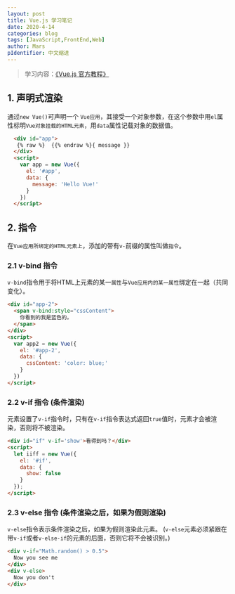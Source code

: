 ```yaml
---
layout: post
title: Vue.js 学习笔记
date: 2020-4-14
categories: blog
tags: [JavaScript,FrontEnd,Web]
author: Mars
pIdentifier: 中文缩进
---
```

> 学习内容：[《Vue.js 官方教程》](https://cn.vuejs.org/v2/guide/)


## 1. 声明式渲染
通过`new Vue()`可声明一个 `Vue应用`，其接受一个对象参数，在这个参数中用`el`属性标明`Vue对象挂载的HTML元素`，用`data`属性记载对象的数据值。
  ```html
    <div id="app">
     {% raw %}  {{% endraw %}{ message }}
    </div>
    <script>
      var app = new Vue({
        el: '#app',
        data: {
          message: 'Hello Vue!'
        }
      })
    </script>
  ```
## 2. 指令
在`Vue应用所绑定的HTML元素上`，添加的带有`v-`前缀的属性叫做`指令`。
### 2.1 v-bind 指令
`v-bind`指令用于将HTML上元素的某一`属性`与`Vue应用内的某一属性`绑定在一起（共同变化）。
```html
<div id="app-2">
  <span v-bind:style="cssContent">
    你看到的我是蓝色的。
  </span>
</div>
<script>
  var app2 = new Vue({
    el: '#app-2',
    data: {
      cssContent: 'color: blue;'
    }
  })
</script>
```
### 2.2 v-if 指令 (条件渲染)
元素设置了`v-if`指令时，只有在`v-if`指令表达式返回`true`值时，元素才会被渲染，否则将不被渲染。
```html
<div id="if" v-if='show'>看得到吗？</div>
<script>
  let iiff = new Vue({
    el: '#if',
    data: {
      show: false
    }
  });
</script>
```
### 2.3 v-else 指令 (条件渲染之后，如果为假则渲染)
`v-else`指令表示条件渲染之后，如果为假则渲染此元素。
(`v-else`元素必须紧跟在带`v-if`或者`v-else-if`的元素的后面，否则它将不会被识别。)
```html
<div v-if="Math.random() > 0.5">
  Now you see me
</div>
<div v-else>
  Now you don't
</div>
```